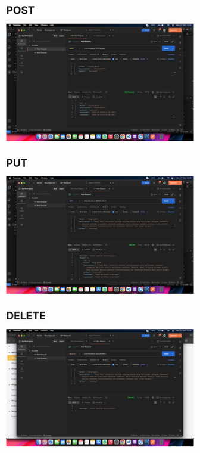 # POST
![POST](screenshots/post.png)

# PUT
![PUT](screenshots/put.png)

# DELETE
![DELETE](screenshots/delete.png)